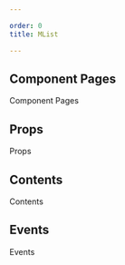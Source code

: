 ```yaml
---

order: 0
title: MList

---
```

 
## Component Pages
 
Component Pages
 
## Props
 
Props
 
## Contents
 
Contents
 
## Events
 
Events
 
